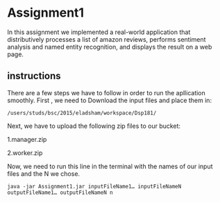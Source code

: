 # Assignment1
In this assignment we implemented a real-world application that distributively processes a list of amazon reviews, performs sentiment analysis and named entity recognition, and displays the result on a web page.

## instructions 
There are a few steps we have to follow in order to run the apllication smoothly.
First , we need to Download the input files and place them in:
```
/users/studs/bsc/2015/eladsham/workspace/Dsp181/
```
Next, we have to upload the following zip files to our bucket:

1.manager.zip

2.worker.zip

Now, we need to run this line in the terminal with the names of our input files and the N we chose.
```
java -jar Assignment1.jar inputFileName1… inputFileNameN outputFileName1… outputFileNameN n
```
